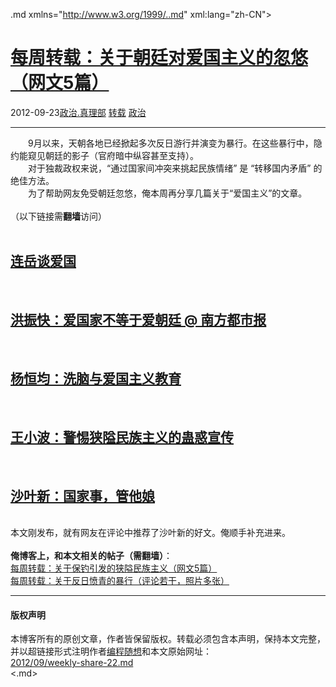 <!DOCTYPE.md>
.md xmlns="http://www.w3.org/1999/..md" xml:lang="zh-CN">
<head>
<meta http-equiv="Content-Type" content="text.md; charset=utf-8" />
<meta name="generator" content="Python script by program.think@gmail.com" />
<meta name="provider" content="program-think.blogspot.com" />
<link type="text/css" rel="stylesheet" href="../../css/program-think.css" />
<title>每周转载：关于朝廷对爱国主义的忽悠（网文5篇） - 编程随想的博客</title>
</head>
<body>
<div id="main" style="width:100%;">
<h1><a href="../../index.md" title="回到首页">每周转载：关于朝廷对爱国主义的忽悠（网文5篇）</a></h1>
<div class="post-info"><span class="date-header">2012-09-23</span><a href="../../tags/E694BFE6B2BB.E79C9FE79086E983A8.md" class="tag">政治.真理部</a> <a href="../../tags/E8BDACE8BDBD.md" class="tag">转载</a> <a href="../../tags/E694BFE6B2BB.md" class="tag">政治</a> </div>
<hr>
<div class="post">
&#12288;&#12288;9月以来，天朝各地已经掀起多次反日游行并演变为暴行。在这些暴行中，隐约能窥见朝廷的影子（官府暗中纵容甚至支持）。<br />&#12288;&#12288;对于独裁政权来说，“通过国家间冲突来挑起民族情绪” 是 “转移国内矛盾” 的绝佳方法。<br />&#12288;&#12288;为了帮助网友免受朝廷忽悠，俺本周再分享几篇关于“爱国主义”的文章。<br /><br />（以下链接需<b>翻墙</b>访问）<a name='more'></a><!--program-think--><br /><br /><h2><a href="https://plus.google.com/u/0/113559088971921339544/posts/YTJGNbaretG" target="_blank" rel="nofollow">连岳谈爱国</a></h2><br /><h2><a href="https://plus.google.com/u/0/113559088971921339544/posts/W6jctFaGLUg" target="_blank" rel="nofollow">洪振快：爱国家不等于爱朝廷 @ 南方都市报</a></h2><br /><h2><a href="https://plus.google.com/u/0/113559088971921339544/posts/RuQ3dA2JUR1" target="_blank" rel="nofollow">杨恒均：洗脑与爱国主义教育</a></h2><br /><h2><a href="https://plus.google.com/u/0/113559088971921339544/posts/aokQdZVxSeH" target="_blank" rel="nofollow">王小波：警惕狭隘民族主义的蛊惑宣传</a></h2><br /><h2><a href="https://plus.google.com/u/0/113559088971921339544/posts/jj98NEAw4oe" target="_blank" rel="nofollow">沙叶新：国家事，管他娘</a></h2><br />本文刚发布，就有网友在评论中推荐了沙叶新的好文。俺顺手补充进来。<br /><br /><b>俺博客上，和本文相关的帖子（需翻墙）</b>：<br /><a href="../../2012/09/weekly-share-19.md">每周转载：关于保钓引发的狭隘民族主义（网文5篇）</a><br /><a href="../../2012/09/weekly-share-21.md">每周转载：关于反日愤青的暴行（评论若干，照片多张）</a><div class="blogger-post-footer">
</div>
<hr>
<div class="copyright">
<h4>版权声明</h4>
本博客所有的原创文章，作者皆保留版权。转载必须包含本声明，保持本文完整，并以超链接形式注明作者<a href="mailto:program.think@gmail.com">编程随想</a>和本文原始网址：<br>
<a href="2012/09/weekly-share-22.md">2012/09/weekly-share-22.md</a>
</div>
</div>
</body>
<.md>
